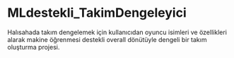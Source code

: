 # MLdestekli_TakimDengeleyici
Halısahada takım dengelemek için kullanıcıdan oyuncu isimleri ve özellikleri alarak makine öğrenmesi destekli overall dönütüyle dengeli bir takım oluşturma projesi.
